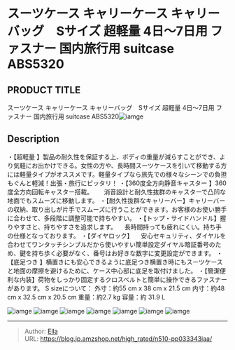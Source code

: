 # スーツケース キャリーケース キャリーバッグ　Sサイズ 超軽量 4日～7日用  ファスナー 国内旅行用 suitcase ABS5320


## PRODUCT TITLE 

スーツケース キャリーケース キャリーバッグ　Sサイズ 超軽量 4日～7日用  ファスナー 国内旅行用 suitcase ABS5320![iamge](https://b2bfiles1.gigab2b.cn/image/wkseller/302/5320/red/20200113_9a2dca14397f0a6277a89e315dad822c.png)

## Description

・【超軽量 】製品の耐久性を保証する上、ボディの重量が減らすことができ、より気軽にお出かけできる。女性の方や、長時間スーツケースを引いて移動する方には軽量タイプがオススメです。軽量タイプなら旅先での様々なシーンでの負担もぐんと軽減！出張・旅行にピッタリ！
・【360度全方向静音キャスター 】360度全方向回転キャスター搭載。　 　消音設計と耐久性抜群のキャスターで凸凹な地面でもスムーズに移動します。
・【耐久性抜群なキャリーバー】キャリーバーの収納、取り出しが片手でスムーズに行うことができます。お客様のお使い勝手に合わせて、多段階に調整可能で持ちやすい。
・【トップ・サイドハンドル】握りやすさと、持ちやすさを追求します。 　長時間持っても疲れにくい。持ち手の仕様となっております。
・【ダイヤロック】 　安心セキュリティ、ダイヤルを合わせてワンタッチシンプルだから使いやすい簡単設定ダイヤル暗証番号のため、鍵を持ち歩く必要がなく、番号はお好きな数字に変更設定ができます。
・【底足つき 】横置きにも安心できるように底足つき横置き時にもスーツケースと地面の摩擦を避けるために、ケース中心部に底足を取付けました。
・【簡潔便利な内装】荷物をしっかり固定するクロスベルトと簡単に操作できるファスナーがあります。
S sizeについて： 外寸：約55 cm x 38 cm x 21.5 cm 内寸：約48 cm x 32.5 cm x 20.5 cm 重量：約2.7 kg 容量：約 31.9 L


![iamge](https://b2bfiles1.gigab2b.cn/image/wkseller/302/5320/red/20200113_13af18a5af171387ab10f67426214cde.jpg)
![iamge](https://b2bfiles1.gigab2b.cn/image/wkseller/302/5320/red/20200113_2140bcd9e5a34d817d0c6154b36e5091.jpg)
![iamge](https://b2bfiles1.gigab2b.cn/image/wkseller/302/5320/red/20200113_39589352d02a1fc63aa679df79eb8b94.jpg)
![iamge](https://b2bfiles1.gigab2b.cn/image/wkseller/302/5320/red/20200113_406d74553725170171a2d6eaed0887c4.jpg)
![iamge](https://b2bfiles1.gigab2b.cn/image/wkseller/302/5320/red/20200113_7db1a7b42b9a62fd50b25a196939df82.jpg)
![iamge](https://b2bfiles1.gigab2b.cn/image/wkseller/302/5320/red/20200113_a8251f956bfe5b33fefc8a0a84449dbc.jpg)
![iamge](https://b2bfiles1.gigab2b.cn/image/wkseller/302/5320/red/20200113_adcdcd3590395e7bfb8cee2823d4b669.jpg)


---

> Author: [Ella](https://blog.jp.amzshop.net/)  
> URL: https://blog.jp.amzshop.net/high_rated/n510-pp033343jaa/  

